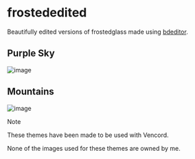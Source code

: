 # frostededited
Beautifully edited versions of frostedglass made using [bdeditor](https://bdeditor.dev/).

## Purple Sky
![image](https://github.com/TheDerpyMit/frostededited/assets/96660621/becb8d4f-55af-4da9-9dc0-2794b57c5df2)

## Mountains
![image](https://github.com/TheDerpyMit/frostededited/assets/96660621/32d0d7be-4b71-415d-b189-2b26a3e20bf4)

> [!NOTE]
> These themes have been made to be used with Vencord.

None of the images used for these themes are owned by me.
